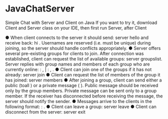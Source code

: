 # JavaChatServer
Simple Chat with Server and Client on Java
If you want to try it, download Client and Server class on your IDE, then first run Server, after Client

● When client connects to the server it should send: server hello <username> and
receive back: hi <username>. Usernames are reserved (i.e. must be unique) during
joining, so the server should handle conflicts appropriately.
● Server offers several pre-existing groups for clients to join. After connection was
established, client can request the list of available groups: server groupslist.
Server replies with group names and members of each group who are currently online:
<groupname1>: <username1>, <username2> | <groupname2>:
<username3>, <username4>.
● Client can join one of the groups if it has not already: server join <groupname>
● Client can request the list of members of the group it has joined: server members
● After joining a group, client can send either a public (toall <message>) or a private
message (<receiver> <message>). Public message should be received only by the
group members. Private message can be sent only to a group member. If the receiver
has disconnected before receiving the message, the server should notify the sender.
● Messages arrive to the clients in the following format: <sender>: <message>.
● Client can leave a group: server leave <groupname>
● Client can disconnect from the server: server exit
